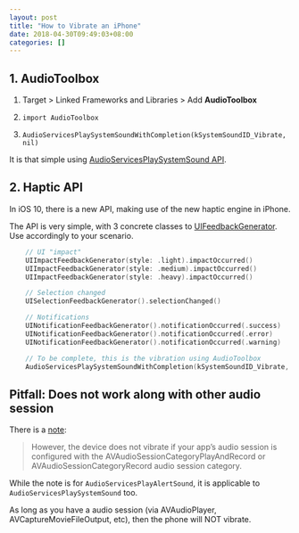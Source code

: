 ```yaml
---
layout: post
title: "How to Vibrate an iPhone"
date: 2018-04-30T09:49:03+08:00
categories: []
---
```


## 1. AudioToolbox

1. Target > Linked Frameworks and Libraries > Add **AudioToolbox**

2. `import AudioToolbox`

3. `AudioServicesPlaySystemSoundWithCompletion(kSystemSoundID_Vibrate, nil)`

It is that simple using [AudioServicesPlaySystemSound API](https://developer.apple.com/documentation/audiotoolbox/1405248-audioservicesplaysystemsound).

## 2. Haptic API

In iOS 10, there is a new API, making use of the new haptic engine in iPhone.

The API is very simple, with 3 concrete classes to [UIFeedbackGenerator](https://developer.apple.com/documentation/uikit/uifeedbackgenerator). Use accordingly to your scenario.

```swift
    // UI "impact"
    UIImpactFeedbackGenerator(style: .light).impactOccurred()
    UIImpactFeedbackGenerator(style: .medium).impactOccurred()
    UIImpactFeedbackGenerator(style: .heavy).impactOccurred()

    // Selection changed
    UISelectionFeedbackGenerator().selectionChanged()

    // Notifications
    UINotificationFeedbackGenerator().notificationOccurred(.success)
    UINotificationFeedbackGenerator().notificationOccurred(.error)
    UINotificationFeedbackGenerator().notificationOccurred(.warning)

    // To be complete, this is the vibration using AudioToolbox
    AudioServicesPlaySystemSoundWithCompletion(kSystemSoundID_Vibrate, nil)
```

## Pitfall: Does not work along with other audio session

There is a [note](https://developer.apple.com/documentation/audiotoolbox/1405202-audioservicesplayalertsound):

>  However, the device does not vibrate if your app’s audio session is configured with the AVAudioSessionCategoryPlayAndRecord or AVAudioSessionCategoryRecord audio session category.

While the note is for `AudioServicesPlayAlertSound`, it is applicable to `AudioServicesPlaySystemSound` too.

As long as you have a audio session (via AVAudioPlayer, AVCaptureMovieFileOutput, etc), then the phone will NOT vibrate.
